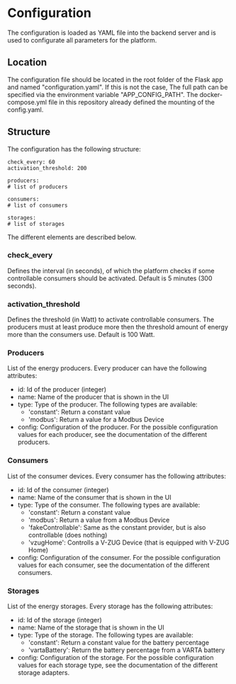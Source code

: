 # Configuration

The configuration is loaded as YAML file into the backend server and is used
to configurate all parameters for the platform.


## Location

The configuration file should be located in the root folder of the Flask app and
named "configuration.yaml". If this is not the case, The full path can be specified
via the environment variable "APP_CONFIG_PATH". The docker-compose.yml file in
this repository already defined the mounting of the config.yaml.


## Structure

The configuration has the following structure:
```
check_every: 60
activation_threshold: 200

producers:
# list of producers

consumers:
# list of consumers

storages:
# list of storages
```

The different elements are described below.


### check_every

Defines the interval (in seconds), of which the platform checks if some
controllable consumers should be activated. Default is 5 minutes (300 seconds).


### activation_threshold

Defines the threshold (in Watt) to activate controllable consumers. The producers
must at least produce more then the threshold amount of energy more than the
consumers use. Default is 100 Watt.


### Producers

List of the energy producers. Every producer can have the following attributes:

* id: Id of the producer (integer)
* name: Name of the producer that is shown in the UI
* type: Type of the producer. The following types are available:
  * 'constant': Return a constant value
  * 'modbus': Return a value for a Modbus Device
* config: Configuration of the producer. For the possible configuration values for each
  producer, see the documentation of the different producers.


### Consumers

List of the consumer devices. Every consumer has the following attributes:

* id: Id of the consumer (integer)
* name: Name of the consumer that is shown in the UI
* type: Type of the consumer. The following types are available:
  * 'constant': Return a constant value
  * 'modbus': Return a value from a Modbus Device
  * 'fakeControllable': Same as the constant provider, but is also controllable (does nothing)
  * 'vzugHome': Controlls a V-ZUG Device (that is equipped with V-ZUG Home)
* config: Configuration of the consumer. For the possible configuration values for each
  consumer, see the documentation of the different consumers.


### Storages

List of the energy storages. Every storage has the following attributes:

* id: Id of the storage (integer)
* name: Name of the storage that is shown in the UI
* type: Type of the storage. The following types are available:
  * 'constant': Return a constant value for the battery percentage
  * 'vartaBattery': Return the battery percentage from a VARTA battery
* config: Configuration of the storage. For the possible configuration values for each
  storage type, see the documentation of the different storage adapters.
